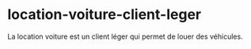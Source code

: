 # location-voiture-client-leger
La location voiture est un client léger qui permet de louer des véhicules.
